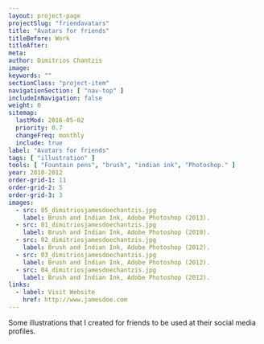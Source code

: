 ```yaml
---
layout: project-page
projectSlug: "friendavatars"
title: "Avatars for friends"
titleBefore: Work
titleAfter:
meta:
author: Dimitrios Chantzis
image:
keywords: ""
sectionClass: "project-item"
navigationSection: [ "nav-top" ]
includeInNavigation: false
weight: 0
sitemap:
  lastMod: 2016-05-02
  priority: 0.7
  changeFreq: monthly
  include: true
label: "Avatars for friends"
tags: [ "illustration" ]
tools: [ "Fountain pens", "brush", "indian ink", "Photoshop." ]
year: 2010-2012
order-grid-1: 11
order-grid-2: 5
order-grid-3: 3
images:
  - src: 05_dimitriosjamesdoechantzis.jpg
    label: Brush and Indian Ink, Adobe Photoshop (2013).
  - src: 01_dimitriosjamesdoechantzis.jpg
    label: Brush and Indian Ink, Adobe Photoshop (2010).
  - src: 02_dimitriosjamesdoechantzis.jpg
    label: Brush and Indian Ink, Adobe Photoshop (2012).
  - src: 03_dimitriosjamesdoechantzis.jpg
    label: Brush and Indian Ink, Adobe Photoshop (2012).
  - src: 04_dimitriosjamesdoechantzis.jpg
    label: Brush and Indian Ink, Adobe Photoshop (2012).
links:
  - label: Visit Website
    href: http://www.jamesdoe.com
---
```


Some illustrations that I created for friends to be used at their social media profiles.
